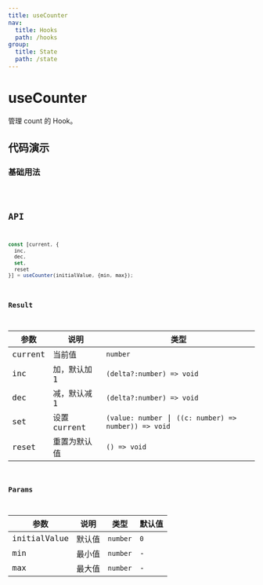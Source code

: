 ```yaml
---
title: useCounter
nav:
  title: Hooks
  path: /hooks
group:
  title: State
  path: /state
---
```


# useCounter

<Tag lang="zh-CN" tags="ssr&crossPlatform"></Tag>

管理 count 的 Hook。

## 代码演示

### 基础用法

<code src="./demo/demo1.tsx" />

## API

```typescript
const [current, {
  inc,
  dec,
  set,
  reset
}] = useCounter(initialValue, {min, max});
```

### Result

| 参数    | 说明         | 类型                                                 |
|---------|--------------|------------------------------------------------------|
| current | 当前值       | `number`                                             |
| inc     | 加，默认加 1 | `(delta?:number) => void`                            |
| dec     | 减，默认减 1 | `(delta?:number) => void`                            |
| set     | 设置 current | `(value: number` \| `((c: number) => number)) => void` |
| reset   | 重置为默认值 | `() => void`                                         |

### Params

| 参数         | 说明   | 类型     | 默认值 |
|--------------|--------|----------|--------|
| initialValue | 默认值 | `number` | `0`      |
| min          | 最小值 | `number` | -      |
| max          | 最大值 | `number` | -      |